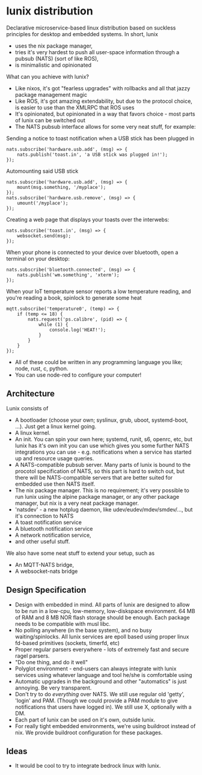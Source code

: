 # lunix distribution

Declarative microservice-based linux distribution based on suckless principles
for desktop and embedded systems. In short, lunix

* uses the nix package manager,
* tries it's very hardest to push all user-space information through a pubsub (NATS) (sort of like ROS),
* is minimalistic and opinionated

What can you achieve with lunix?

* Like nixos, it's got "fearless upgrades" with rollbacks and all that jazzy
  package management magic
* Like ROS, it's got amazing extendability, but due to the protocol choice, is
  easier to use than the XMLRPC that ROS uses
* It's opinionated, but opinionated in a way that favors choice - most parts of
  lunix can be switched out
* The NATS pubsub interface allows for some very neat stuff, for example:


Sending a notice to toast notification when a USB stick has been plugged in

```
nats.subscribe('hardware.usb.add', (msg) => {
    nats.publish('toast.in', 'a USB stick was plugged in!');
});
```

Automounting said USB stick

```
nats.subscribe('hardware.usb.add', (msg) => {
    mount(msg.something, '/myplace');
});
nats.subscribe('hardware.usb.remove', (msg) => {
    umount('/myplace');
});
```

Creating a web page that displays your toasts over the interwebs:

```
nats.subscribe('toast.in', (msg) => {
    websocket.send(msg);
});
```

When your phone is connected to your device over bluetooth, open a
terminal on your desktop:

```
nats.subscribe('bluetooth.connected', (msg) => {
    nats.publish('wm.something', 'xterm');
});
```

When your IoT temperature sensor reports a low temperature reading,
and you're reading a book, spinlock to generate some heat

```
mqtt.subscribe('temperature0', (temp) => {
    if (temp <= 18) {
        nats.request('ps.calibre', (pid) => {
            while (1) {
                console.log('HEAT!');
            }
        }
    }
});
```

* All of these could be written in any programming language you like; node,
  rust, c, python.
* You can use node-red to configure your computer!


## Architecture

Lunix consists of

* A bootloader (choose your own; syslinux, grub, uboot, systemd-boot, ...).
  Just get a linux kernel going.
* A linux kernel.
* An init. You can spin your own here; systemd, runit, s6, openrc, etc, but
  lunix has it's own init you can use which gives you some further NATS
  integrations you can use - e.g. notifications when a service has started up
  and resource usage queries.
* A NATS-compatible pubsub server. Many parts of lunix is bound to the procotol
  specification of NATS, so this part is hard to switch out, but there will be
  NATS-compatible servers that are better suited for embedded use then NATS
  itself.
* The nix package manager. This is no requirement; it's very possible to run
  lunix using the alpine package manager, or any other package manager, but
  nix is a very neat package manager.
* 'natsdev' - a new hotplug daemon, like udev/eudev/mdev/smdev/..., but it's
  connection to NATS 
* A toast notification service
* A bluetooth notification service
* A network notification service,
* and other useful stuff.


We also have some neat stuff to extend your setup, such as 

* An MQTT-NATS bridge,
* A websocket-nats bridge


## Design Specification

* Design with embedded in mind. All parts of lunix are designed to allow to be
  run in a low-cpu, low-memory, low-diskspace environment. 64 MB of RAM and 8
  MB NOR flash storage should be enough. Each package needs to be compatible
  with musl libc.
* No polling anywhere (in the base system), and no busy waiting/spinlocks. All
  lunix services are epoll based using proper linux fd-based primitives
  (sockets, timerfd, etc)
* Proper regular parsers everywhere - lots of extremely fast and secure ragel
  parsers.
* "Do one thing, and do it well"
* Polyglot environment - end-users can always integrate with lunix services 
  using whatever language and tool he/she is comfortable using
* Automatic upgrades in the background and other "automatics" is just annoying.
  Be very transparent.
* Don't try to do *everything* over NATS. We still use regular old 'getty',
  'login' and PAM. (Though we could provide a PAM module to give notifications
  that users have logged in). We still use X, optionally with a DM.
* Each part of lunix can be used on it's own, outside lunix.
* For really tight embedded environments, we're using buildroot instead of nix.
  We provide buildroot configuration for these packages.


## Ideas

* It would be cool to try to integrate bedrock linux with lunix.
